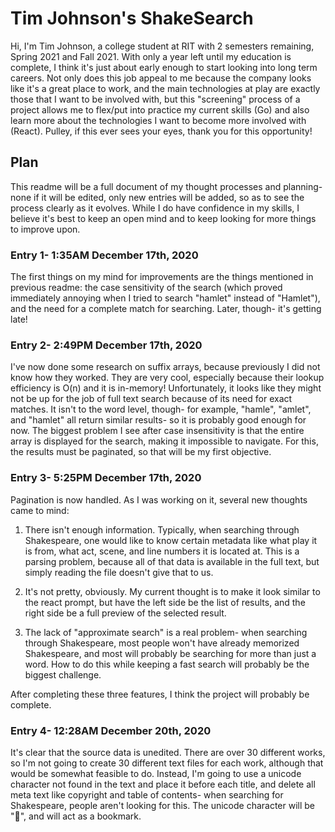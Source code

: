 # Tim Johnson's ShakeSearch
Hi, I'm Tim Johnson, a college student at RIT with 2 semesters remaining,
Spring 2021 and Fall 2021. With only a year left until my education is
complete, I think it's just about early enough to start looking into long
term careers. Not only does this job appeal to me because the company looks
like it's a great place to work, and the main technologies at play are
exactly those that I want to be involved with, but this "screening" 
process of a project allows me to flex/put into practice my current 
skills (Go) and also learn more about the technologies I want to become
more involved with (React). Pulley, if this ever sees your eyes, thank
you for this opportunity!

## Plan
This readme will be a full document of my thought processes and planning-
none if it will be edited, only new entries will be added, so as to see
the process clearly as it evolves. While I do have confidence in my skills,
I believe it's best to keep an open mind and to keep looking for more things
to improve upon.

### Entry 1- 1:35AM December 17th, 2020
The first things on my mind for improvements are the things mentioned in
previous readme: the case sensitivity of the search (which proved immediately
annoying when I tried to search "hamlet" instead of "Hamlet"), and the need
for a complete match for searching. Later, though- it's getting late!

### Entry 2- 2:49PM December 17th, 2020
I've now done some research on suffix arrays, because previously I did not
know how they worked. They are very cool, especially because their lookup
efficiency is O(n) and it is in-memory! Unfortunately, it looks like they
might not be up for the job of full text search because of its need for exact
matches. It isn't to the word level, though- for example, "hamle", "amlet",
and "hamlet" all return similar results- so it is probably good enough for now.
The biggest problem I see after case insensitivity is that the entire array
is displayed for the search, making it impossible to navigate. For this,
the results must be paginated, so that will be my first objective.

### Entry 3- 5:25PM December 17th, 2020
Pagination is now handled. As I was working on it, several new thoughts came
to mind:

1. There isn't enough information. Typically, when searching through
Shakespeare, one would like to know certain metadata like what play it is
from, what act, scene, and line numbers it is located at. This is a parsing
problem, because all of that data is available in the full text, but simply
reading the file doesn't give that to us.

2. It's not pretty, obviously. My current thought is to make it look similar
to the react prompt, but have the left side be the list of results, and the
right side be a full preview of the selected result.

3. The lack of "approximate search" is a real problem- when searching through
Shakespeare, most people won't have already memorized Shakespeare, and most
will probably be searching for more than just a word. How to do this while
keeping a fast search will probably be the biggest challenge.

After completing these three features, I think the project will probably
be complete.

### Entry 4- 12:28AM December 20th, 2020
It's clear that the source data is unedited. There are over 30 different
works, so I'm not going to create 30 different text files for each work,
although that would be somewhat feasible to do. Instead, I'm going to
use a unicode character not found in the text and place it before each
title, and delete all meta text like copyright and table of contents-
when searching for Shakespeare, people aren't looking for this. The
unicode character will be "🙂", and will act as a bookmark.